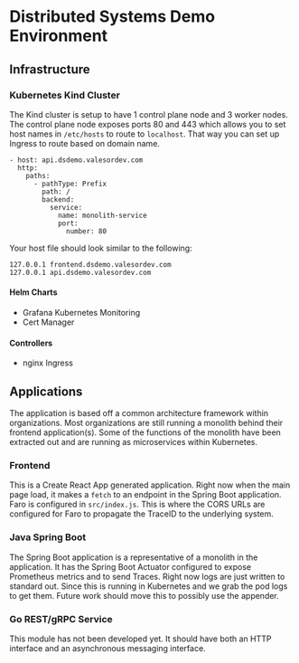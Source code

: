 # Distributed Systems Demo Environment

## Infrastructure

### Kubernetes Kind Cluster

The Kind cluster is setup to have 1 control plane node and 3 worker nodes. The control plane node exposes ports 80 and 443
which allows you to set host names in `/etc/hosts` to route to `localhost`. That way you can set up Ingress to route based
on domain name.

    - host: api.dsdemo.valesordev.com
      http:
        paths:
          - pathType: Prefix
            path: /
            backend:
              service:
                name: monolith-service
                port:
                  number: 80

Your host file should look similar to the following:

    127.0.0.1 frontend.dsdemo.valesordev.com
    127.0.0.1 api.dsdemo.valesordev.com

#### Helm Charts

- Grafana Kubernetes Monitoring
- Cert Manager

#### Controllers

- nginx Ingress

## Applications

The application is based off a common architecture framework within organizations. Most organizations are still running
a monolith behind their frontend application(s). Some of the functions of the monolith have been extracted out and are
running as microservices within Kubernetes.

### Frontend

This is a Create React App generated application. Right now when the main page load, it makes a `fetch` to an endpoint
in the Spring Boot application. Faro is configured in `src/index.js`. This is where the CORS URLs are configured for Faro
to propagate the TraceID to the underlying system.

### Java Spring Boot

The Spring Boot application is a representative of a monolith in the application. It has the Spring Boot Actuator
configured to expose Prometheus metrics and to send Traces. Right now logs are just written to standard out. Since this
is running in Kubernetes and we grab the pod logs to get them. Future work should move this to possibly use the appender.

### Go REST/gRPC Service

This module has not been developed yet. It should have both an HTTP interface and an asynchronous messaging interface.

